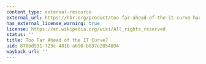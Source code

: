 ```yaml
---
content_type: external-resource
external_url: https://hbr.org/product/too-far-ahead-of-the-it-curve-harvard-business-rev/an/R0707A-PDF-ENG?Ntt=Monte+Ford
has_external_license_warning: true
license: https://en.wikipedia.org/wiki/All_rights_reserved
status: ''
title: Too Far Ahead of the IT Curve?
uid: 870bd991-723c-481b-a090-b837e2054894
wayback_url: ''
---
```

